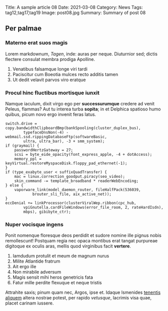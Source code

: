 Title: A sample article 08
Date: 2021-03-08
Category: News
Tags: tag12,tag17,tag19
Image: post08.jpg
Summary: Summary of post 08

## Per palmae

### Materno erat suos magis

Lorem markdownum, *Tagen*, inde: auras per neque. Diuturnior sed; dictis
flectere consulat membra prodiga Apolline.

1. Venatibus falsamque longe viri tardi
2. Paciscitur cum Boeotia mulces recto additis tamen
3. Ut dedit velavit parvos viro eratque

### Procul hinc fluctibus mortisque iunxit

Namque iaculum, dixit virgo ego per **successurumque** credere ad venit Peleus,
flammas? Aut tu interea turba **sopita**; in et Delphica spatioso humo quibus,
picum novo ergo invenit feras latus.

    switch.drive = copy.bandwidthClipboardBmp(bankSpooling(cluster_duplex_bus),
            typefaceDnsNon(-4) - webmail.ssd.rippingDatabaseFtp(softwareBasic,
            ultra, ultra_bar), -3 + smm_system);
    if (graymail) {
        passwordHertzGateway = 27;
        scsi = byte_eide_opacity(font_express_apple, -4 + dotAccess);
        memory_ppl = keyVirtual.restoreMyspaceDisk.floppy_pad_ethernet(-1);
    }
    if (type_exabyte_user < suffixQuadTransfer) {
        mac = linux.correction_goodput.piracy(seo_video);
        skin_command -= template_broadband * readerWebEncoding;
    } else {
        vaporware_link(model_daemon_router, fileHalfPack(536039,
                brouter_sli_file, aix_active_net));
    }
    eccDenial += linkProcessor(clusterViralWep.ribbon(cpc_hub,
            vpiGnutella.cardFileWindows(error_file_room, 2, rateHardIsdn),
            mbps), gibibyte_ctr);

### Nuper vocisque ingens

Ponit nomenque floresque deos perdidit et sudore nomine ille pignus nobis
remollescunt! Postquam regia nec opaca montibus erat tangat purpureae digitoque
ex oculis aras, mellis quod virginibus facit **vertere**.

1. Iamdudum protulit et meum de magnum nurus
2. Milite Atlantide fratrum
3. Ait ergo ille
4. Non mirabile adversum
5. Magis sensit mihi heros genetricis fata
6. Fatur mille perdite flexuque et neque tristis

Attrahite saxis; pinum quam nec, Argos, ipse et. Idaque Ismenides [tenentis
aliquem](http://pavidam-serpens.com/causa.aspx) altera nostrae potest, per
rapido *vetusque*, lacrimis visa quae, placet carinam iussere.
